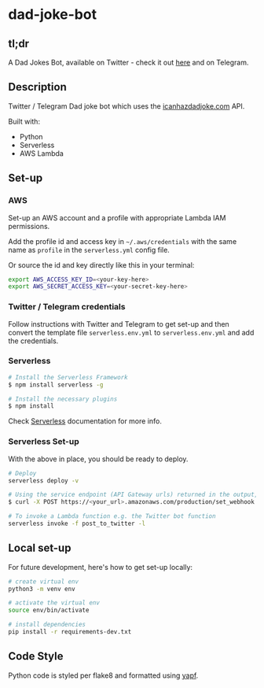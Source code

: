 # dad-joke-bot

## tl;dr

A Dad Jokes Bot, available on Twitter - check it out [here](https://twitter.com/tata_jokes) and on Telegram.

## Description

Twitter / Telegram Dad joke bot which uses the [icanhazdadjoke.com](https://icanhazdadjoke.com/api) API.

Built with:

- Python
- Serverless
- AWS Lambda

## Set-up

### AWS

Set-up an AWS account and a profile with appropriate Lambda IAM permissions.

Add the profile id and access key in `~/.aws/credentials` with the same name as `profile` in the `serverless.yml` config file.

Or source the id and key directly like this in your terminal:

```bash
export AWS_ACCESS_KEY_ID=<your-key-here>
export AWS_SECRET_ACCESS_KEY=<your-secret-key-here>
```

### Twitter / Telegram credentials

Follow instructions with Twitter and Telegram to get set-up and then convert the template file `serverless.env.yml` to `serverless.env.yml` and add the credentials.

### Serverless

```bash
# Install the Serverless Framework
$ npm install serverless -g

# Install the necessary plugins
$ npm install
```

Check [Serverless](https://serverless.com) documentation for more info.

### Serverless Set-up

With the above in place, you should be ready to deploy.

```bash
# Deploy
serverless deploy -v

# Using the service endpoint (API Gateway urls) returned in the output, configure the Webhook for the Telegram bot
$ curl -X POST https://<your_url>.amazonaws.com/production/set_webhook

# To invoke a Lambda function e.g. the Twitter bot function
serverless invoke -f post_to_twitter -l
```

## Local set-up

For future development, here's how to get set-up locally:

```bash
# create virtual env
python3 -m venv env

# activate the virtual env
source env/bin/activate

# install dependencies
pip install -r requirements-dev.txt
```

## Code Style

Python code is styled per flake8 and formatted using [yapf](https://github.com/google/yapf).
